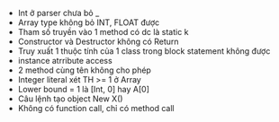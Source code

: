 - Int ở parser chưa bỏ \_
- Array type không bỏ INT, FLOAT được
- Tham số truyền vào 1 method có dc là static k
- Constructor và Destructor không có Return
- Truy xuất 1 thuộc tính của 1 class trong block statement không được
- instance atrribute access
- 2 method cùng tên không cho phép
- Integer literal xét TH >= 1 ở Array
- Lower bound = 1 là [Int, 0] hay A[0]
- Câu lệnh tạo object New X()
- Không có function call, chỉ có method call
